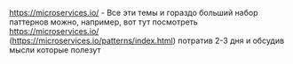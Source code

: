 https://microservices.io/ -  Все эти темы и гораздо больший набор паттернов можно, например,
вот тут посмотреть https://microservices.io/  
(https://microservices.io/patterns/index.html) потратив 2-3 дня и обсудив мысли которые полезут

